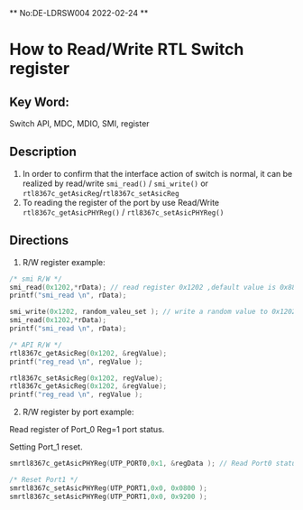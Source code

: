** No:DE-LDRSW004 2022-02-24 **
# How to Read/Write RTL Switch register
## Key Word:
Switch API, MDC, MDIO, SMI, register
## Description
1. In order to confirm that the interface action of switch is normal, it can be realized by read/write `smi_read()` / `smi_write()` or `rtl8367c_getAsicReg`/`rtl8367c_setAsicReg`
2. To reading the register of the port by use Read/Write `rtl8367c_getAsicPHYReg()` / `rtl8367c_setAsicPHYReg()`
## Directions
1. R/W register
example:

```cpp
/* smi R/W */
smi_read(0x1202,*rData); // read register 0x1202 ,default value is 0x88a8
printf("smi_read \n", rData);

smi_write(0x1202, random_valeu_set ); // write a random value to 0x1202
smi_read(0x1202,*rData);
printf("smi_read \n", rData);

/* API R/W */
rtl8367c_getAsicReg(0x1202, &regValue);
printf("reg_read \n", regValue );

rtl8367c_setAsicReg(0x1202, regValue);
rtl8367c_getAsicReg(0x1202, &regValue);
printf("reg_read \n", regValue );

```
2. R/W register by port
example:

Read register of Port_0 Reg=1 port status.

Setting Port_1 reset.


```cpp
smrtl8367c_getAsicPHYReg(UTP_PORT0,0x1, &regData ); // Read Port0 status register.

/* Reset Port1 */
smrtl8367c_setAsicPHYReg(UTP_PORT1,0x0, 0x0800 ); 
smrtl8367c_setAsicPHYReg(UTP_PORT1,0x0, 0x9200 ); 
```
